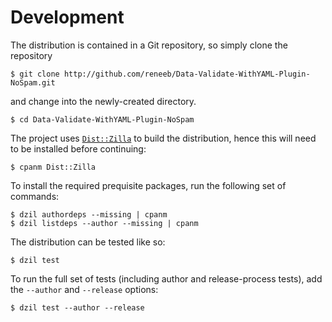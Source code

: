 
# Development

The distribution is contained in a Git repository, so simply clone the
repository

```
$ git clone http://github.com/reneeb/Data-Validate-WithYAML-Plugin-NoSpam.git
```

and change into the newly-created directory.

```
$ cd Data-Validate-WithYAML-Plugin-NoSpam
```

The project uses [`Dist::Zilla`](https://metacpan.org/pod/Dist::Zilla) to
build the distribution, hence this will need to be installed before
continuing:

```
$ cpanm Dist::Zilla
```

To install the required prequisite packages, run the following set of
commands:

```
$ dzil authordeps --missing | cpanm
$ dzil listdeps --author --missing | cpanm
```

The distribution can be tested like so:

```
$ dzil test
```

To run the full set of tests (including author and release-process tests),
add the `--author` and `--release` options:

```
$ dzil test --author --release
```
